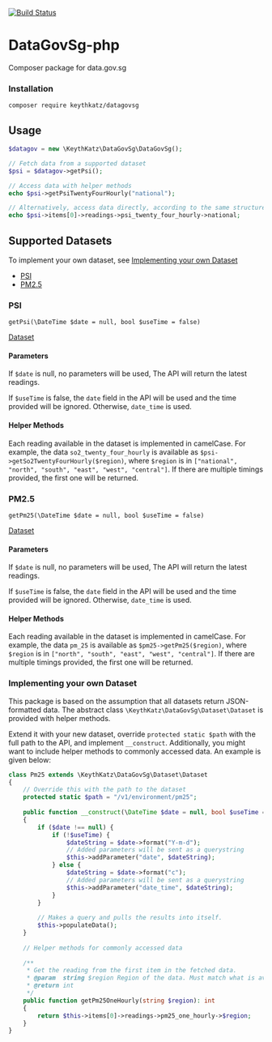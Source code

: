 [![Build Status](https://travis-ci.com/keythkatz/DataGovSg-php.svg?branch=master)](https://travis-ci.com/keythkatz/DataGovSg-php)

# DataGovSg-php
Composer package for data.gov.sg

### Installation
``composer require keythkatz/datagovsg``

## Usage
```php
$datagov = new \KeythKatz\DataGovSg\DataGovSg();

// Fetch data from a supported dataset
$psi = $datagov->getPsi();

// Access data with helper methods
echo $psi->getPsiTwentyFourHourly("national");

// Alternatively, access data directly, according to the same structure in JSON
echo $psi->items[0]->readings->psi_twenty_four_hourly->national;
```

## Supported Datasets
To implement your own dataset, see [Implementing your own Dataset](#implementing-your-own-dataset)

- [PSI](#psi)
- [PM2.5](#pm25)

### PSI
``getPsi(\DateTime $date = null, bool $useTime = false)``

[Dataset](https://data.gov.sg/dataset/psi)

#### Parameters
If ``$date`` is null, no parameters will be used, The API will return the latest readings.

If ``$useTime`` is false, the ``date`` field in the API will be used and the time provided will be ignored. Otherwise, ``date_time`` is used.

#### Helper Methods
Each reading available in the dataset is implemented in camelCase. For example, the data ``so2_twenty_four_hourly`` is available as ``$psi->getSo2TwentyFourHourly($region)``, where ``$region`` is in ``["national", "north", "south", "east", "west", "central"]``. If there are multiple timings provided, the first one will be returned.

### PM2.5
``getPm25(\DateTime $date = null, bool $useTime = false)``

[Dataset](https://data.gov.sg/dataset/pm2-5)

#### Parameters
If ``$date`` is null, no parameters will be used, The API will return the latest readings.

If ``$useTime`` is false, the ``date`` field in the API will be used and the time provided will be ignored. Otherwise, ``date_time`` is used.

#### Helper Methods
Each reading available in the dataset is implemented in camelCase. For example, the data ``pm_25`` is available as ``$pm25->getPm25($region)``, where ``$region`` is in ``["north", "south", "east", "west", "central"]``. If there are multiple timings provided, the first one will be returned.

### Implementing your own Dataset
This package is based on the assumption that all datasets return JSON-formatted data. The abstract class ``\KeythKatz\DataGovSg\Dataset\Dataset`` is provided with helper methods.

Extend it with your new dataset, override ``protected static $path`` with the full path to the API, and implement ``__construct``. Additionally, you might want to include helper methods to commonly accessed data. An example is given below:

```php
class Pm25 extends \KeythKatz\DataGovSg\Dataset\Dataset
{
	// Override this with the path to the dataset
	protected static $path = "/v1/environment/pm25";
    
    public function __construct(\DateTime $date = null, bool $useTime = false)
    {
        if ($date !== null) {
            if (!$useTime) {
                $dateString = $date->format("Y-m-d");
                // Added parameters will be sent as a querystring
                $this->addParameter("date", $dateString);
            } else {
                $dateString = $date->format("c");
                // Added parameters will be sent as a querystring
                $this->addParameter("date_time", $dateString);
            }
        }
		
        // Makes a query and pulls the results into itself.
        $this->populateData();
    }
    
    // Helper methods for commonly accessed data
    
    /**
     * Get the reading from the first item in the fetched data.
     * @param  string $region Region of the data. Must match what is available on the API.
     * @return int
     */
    public function getPm25OneHourly(string $region): int
    {
        return $this->items[0]->readings->pm25_one_hourly->$region;
    }
}
```
